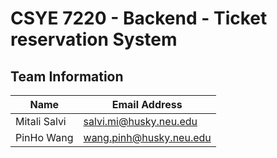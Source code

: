 
# CSYE 7220 - Backend - Ticket reservation System
## Team Information
| Name | Email Address |
| --- | --- |
| Mitali Salvi| salvi.mi@husky.neu.edu |
| PinHo Wang| wang.pinh@husky.neu.edu |
